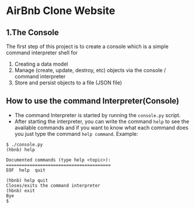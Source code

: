# AirBnb Clone Website

## 1.The Console
The first step of this project is to create a console which is a simple
command interpreter shell for
1. Creating a data model
2. Manage (create, update, destroy, etc) objects via the console / command
interpreter
3. Store and persist objects to a file (JSON file)

## How to use the command Interpreter(Console)
- The command Interpreter is started by running the `console.py` script.
- After starting the interpreter, you can write the command `help` to see the
available commands and if you want to know what each command does you just type 
the command `help command`.
Example:
```console
$ ./console.py
(hbnb) help

Documented commands (type help <topic>):
========================================
EOF  help  quit

(hbnb) help quit
Closes/exits the command interpreter
(hbnb) exit
Bye
$
```
